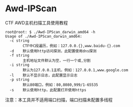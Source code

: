 # Awd-IPScan
CTF AWD主机扫描工具使用教程

```
root@root: $ ./Awd-IPScan_darwin_amd64 -h
Usage of ./Awd-IPScan_darwin_amd64:
  -c string
    	CTF中C段遍历，例如：127.0.0.{},www.baidu-{}.com
  -d	默认使用http访问探测，此配置使用dns探测
  -f string
    	主机地址文件默认为空，一行一个或,分割
  -i string
    	默认为127.0.0.1主机，例如：127.0.0.1,www.google.com
  -l	默认不显示日志，此配置显示日志
  -p string
    	默认80端口，例如：80,8080,999/1-65535
  -s	默认使用http，此配置打开使用https
```

注意：本工具并不适用端口扫描，端口扫描未配置多线程
